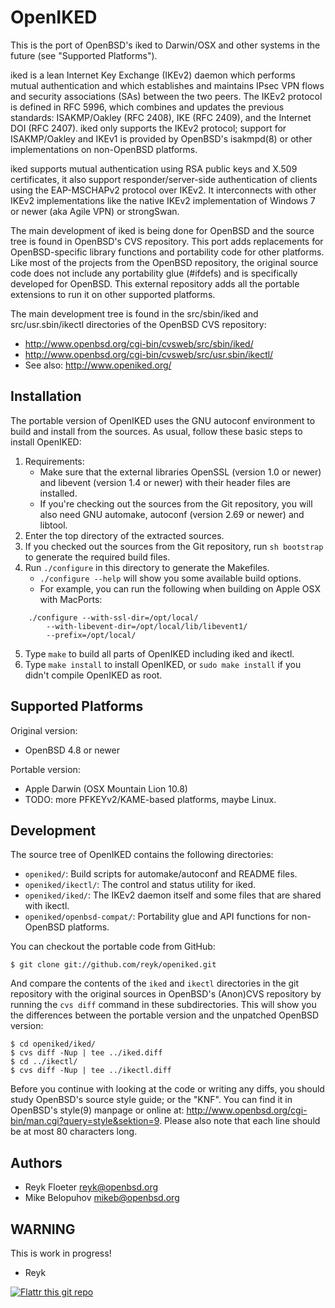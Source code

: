 OpenIKED
========

This is the port of OpenBSD's iked to Darwin/OSX and other systems in
the future (see "Supported Platforms").

iked is a lean Internet Key Exchange (IKEv2) daemon which performs
mutual authentication and which establishes and maintains IPsec VPN
flows and security associations (SAs) between the two peers.  The
IKEv2 protocol is defined in RFC 5996, which combines and updates the
previous standards: ISAKMP/Oakley (RFC 2408), IKE (RFC 2409), and the
Internet DOI (RFC 2407).  iked only supports the IKEv2 protocol;
support for ISAKMP/Oakley and IKEv1 is provided by OpenBSD's
isakmpd(8) or other implementations on non-OpenBSD platforms.

iked supports mutual authentication using RSA public keys and X.509
certificates, it also support responder/server-side authentication of
clients using the EAP-MSCHAPv2 protocol over IKEv2.  It interconnects
with other IKEv2 implementations like the native IKEv2 implementation
of Windows 7 or newer (aka Agile VPN) or strongSwan.

The main development of iked is being done for OpenBSD and the source
tree is found in OpenBSD's CVS repository.  This port adds
replacements for OpenBSD-specific library functions and portability
code for other platforms.  Like most of the projects from the OpenBSD
repository, the original source code does not include any portability
glue (#ifdefs) and is specifically developed for OpenBSD.  This
external repository adds all the portable extensions to run it on
other supported platforms.

The main development tree is found in the src/sbin/iked and
src/usr.sbin/ikectl directories of the OpenBSD CVS repository:

* http://www.openbsd.org/cgi-bin/cvsweb/src/sbin/iked/
* http://www.openbsd.org/cgi-bin/cvsweb/src/usr.sbin/ikectl/
* See also: http://www.openiked.org/

Installation
------------

The portable version of OpenIKED uses the GNU autoconf environment to
build and install from the sources.  As usual, follow these basic
steps to install OpenIKED:

1. Requirements:
    - Make sure that the external libraries OpenSSL (version 1.0 or newer)
and libevent (version 1.4 or newer) with their header files are
installed.
    - If you're checking out the sources from the Git repository, you will
also need GNU automake, autoconf (version 2.69 or newer) and libtool.
2. Enter the top directory of the extracted sources.
3. If you checked out the sources from the Git repository, run
`sh bootstrap` to generate the required build files.
4. Run `./configure` in this directory to generate the Makefiles.
    - `./configure --help` will show you some available build options.
    - For example, you can run the following when building on Apple OSX
with MacPorts:
```
    ./configure --with-ssl-dir=/opt/local/
        --with-libevent-dir=/opt/local/lib/libevent1/
        --prefix=/opt/local/
```
5. Type `make` to build all parts of OpenIKED including iked and ikectl.
6. Type `make install` to install OpenIKED, or `sudo make install` if
you didn't compile OpenIKED as root.

Supported Platforms
-------------------

Original version:

* OpenBSD 4.8 or newer

Portable version:

* Apple Darwin (OSX Mountain Lion 10.8)
* TODO: more PFKEYv2/KAME-based platforms, maybe Linux.

Development
-----------

The source tree of OpenIKED contains the following directories:

* `openiked/`:
    Build scripts for automake/autoconf and README files.
* `openiked/ikectl/`:
    The control and status utility for iked.
* `openiked/iked/`:
    The IKEv2 daemon itself and some files that are shared with ikectl.
* `openiked/openbsd-compat/`:
    Portability glue and API functions for non-OpenBSD platforms.

You can checkout the portable code from GitHub:

```
$ git clone git://github.com/reyk/openiked.git
```

And compare the contents of the `iked` and `ikectl` directories in
the git repository with the original sources in OpenBSD's
(Anon)CVS repository by running the `cvs diff` command in these
subdirectories. This will show you the differences between the portable
version and the unpatched OpenBSD version:

```
$ cd openiked/iked/
$ cvs diff -Nup | tee ../iked.diff
$ cd ../ikectl/
$ cvs diff -Nup | tee ../ikectl.diff
```

Before you continue with looking at the code or writing any diffs, you
should study OpenBSD's source style guide; or the "KNF". You can
find it in OpenBSD's style(9) manpage or online at:
http://www.openbsd.org/cgi-bin/man.cgi?query=style&sektion=9.
Please also note that each line should be at most 80 characters long.

Authors
-------

* Reyk Floeter <reyk@openbsd.org>
* Mike Belopuhov <mikeb@openbsd.org>

WARNING
-------

This is work in progress!

- Reyk

[![Flattr this git repo](http://api.flattr.com/button/flattr-badge-large.png)](https://flattr.com/submit/auto?user_id=reyk.floeter&url=https://github.com/reyk/openiked&title=OpenIKED&language=&tags=github&category=software)